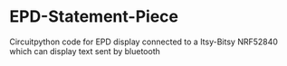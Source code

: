 # EPD-Statement-Piece
 Circuitpython code for EPD display connected to a Itsy-Bitsy NRF52840 which can display text sent by bluetooth
